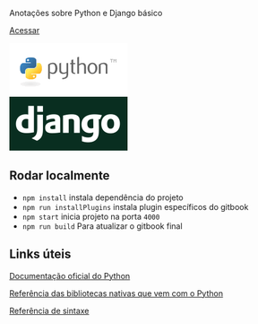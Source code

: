 Anotações sobre Python e Django básico

[Acessar](https://globoesporte.gitbooks.io/python-e-django-basico/content/)

![Python + Django](assets/readme-image.png)

## Rodar localmente

- `npm install` instala dependência do projeto
- `npm run installPlugins` instala plugin específicos do gitbook
- `npm start` inicia projeto na porta `4000`
- `npm run build` Para atualizar o gitbook final


## Links úteis

[Documentação oficial do Python](https://docs.python.org/3/)

[Referência das bibliotecas nativas que vem com o Python](https://docs.python.org/3/library/index.html)

[Referência de sintaxe](https://docs.python.org/3/reference/index.html)
